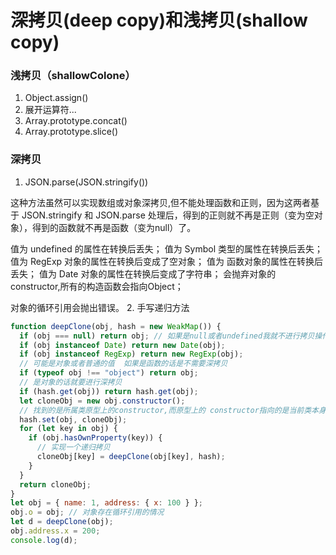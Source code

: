 # 深拷贝(deep copy)和浅拷贝(shallow copy)


### 浅拷贝（shallowColone）

1. Object.assign()
2. 展开运算符...
3. Array.prototype.concat()
4. Array.prototype.slice()


### 深拷贝

1. JSON.parse(JSON.stringify())

这种方法虽然可以实现数组或对象深拷贝,但不能处理函数和正则，因为这两者基于 JSON.stringify 和 JSON.parse 处理后，得到的正则就不再是正则（变为空对象），得到的函数就不再是函数（变为null）了。

值为 undefined 的属性在转换后丢失；
值为 Symbol 类型的属性在转换后丢失；
值为 RegExp 对象的属性在转换后变成了空对象；
值为 函数对象的属性在转换后丢失；
值为 Date 对象的属性在转换后变成了字符串；
会抛弃对象的 constructor,所有的构造函数会指向Object；

对象的循环引用会抛出错误。
2. 手写递归方法

```js
function deepClone(obj, hash = new WeakMap()) {
  if (obj === null) return obj; // 如果是null或者undefined我就不进行拷贝操作
  if (obj instanceof Date) return new Date(obj);
  if (obj instanceof RegExp) return new RegExp(obj);
  // 可能是对象或者普通的值  如果是函数的话是不需要深拷贝
  if (typeof obj !== "object") return obj;
  // 是对象的话就要进行深拷贝
  if (hash.get(obj)) return hash.get(obj);
  let cloneObj = new obj.constructor();
  // 找到的是所属类原型上的constructor,而原型上的 constructor指向的是当前类本身
  hash.set(obj, cloneObj);
  for (let key in obj) {
    if (obj.hasOwnProperty(key)) {
      // 实现一个递归拷贝
      cloneObj[key] = deepClone(obj[key], hash);
    }
  }
  return cloneObj;
}
let obj = { name: 1, address: { x: 100 } };
obj.o = obj; // 对象存在循环引用的情况
let d = deepClone(obj);
obj.address.x = 200;
console.log(d);
```